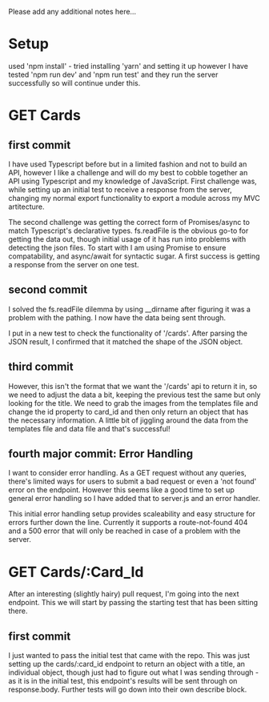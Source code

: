Please add any additional notes here…

# Setup
used 'npm install' - tried installing 'yarn' and setting it up however I have tested 'npm run dev' and 'npm run test' and they run the server successfully so will continue under this.

# GET Cards

## first commit
I have used Typescript before but in a limited fashion and not to build an API, however I like a challenge and will do my best to cobble together an API using Typescript and my knowledge of JavaScript. First challenge was, while setting up an initial test to receive a response from the server, changing my normal export functionality to export a module across my MVC artitecture.

The second challenge was getting the correct form of Promises/async to match Typescript's declarative types. fs.readFile is the obvious go-to for getting the data out, though initial usage of it has run into problems with detecting the json files. To start with I am using Promise<any> to ensure compatability, and async/await for syntactic sugar. A first success is getting a response from the server on one test.

## second commit 
I solved the fs.readFile dilemma by using __dirname after figuring it was a problem with the pathing. I now have the data being sent through.

I put in a new test to check the functionality of '/cards'. After parsing the JSON result, I confirmed that it matched the shape of the JSON object.

## third commit
However, this isn't the format that we want the '/cards' api to return it in, so we need to adjust the data a bit, keeping the previous test the same but only looking for the title.
We need to grab the images from the templates file and change the id property to card_id and then only return an object that has the necessary information.
A little bit of jiggling around the data from the templates file and data file and that's successful!

## fourth major commit: Error Handling
I want to consider error handling. As a GET request without any queries, there's limited ways for users to submit a bad request or even a 'not found' error on the endpoint. However this seems like a good time to set up general error handling so I have added that to server.js and an error handler. 

This initial error handling setup provides scaleability and easy structure for errors further down the line. Currently it supports a route-not-found 404 and a 500 error that will only be reached in case of a problem with the server.

# GET Cards/:Card_Id

After an interesting (slightly hairy) pull request, I'm going into the next endpoint. This we will start by passing the starting test that has been sitting there.
## first commit 
I just wanted to pass the initial test that came with the repo. This was just setting up the cards/:card_id endpoint to return an object with a title, an individual object, though just had to figure out what I was sending through - as it is in the initial test, this endpoint's results will be sent through on response.body. Further tests will go down into their own describe block.